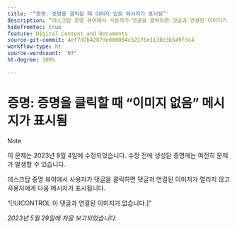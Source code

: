```yaml
---
title: '“증명: 증명을 클릭할 때 이미지 없음 메시지가 표시됨”'
description: “데스크탑 증명 뷰어에서 사용자가 댓글을 클릭하면 댓글과 연결된 이미지가 열리지 않고 사용자에게 메시지가 표시됩니다.”
hidefromtoc: true
feature: Digital Content and Documents
source-git-commit: 4ef7d7b4287ded00084c521f6e1130c3b549f3c4
workflow-type: ht
source-wordcount: '97'
ht-degree: 100%

---
```



# 증명: 증명을 클릭할 때 “이미지 없음” 메시지가 표시됨

>[!NOTE]
>
>이 문제는 2023년 8월 4일에 수정되었습니다. 수정 전에 생성된 증명에는 여전히 문제가 발생할 수 있습니다.

데스크탑 증명 뷰어에서 사용자가 댓글을 클릭하면 댓글과 연결된 이미지가 열리지 않고 사용자에게 다음 메시지가 표시됩니다.

“[!UICONTROL 이 댓글과 연결된 이미지가 없습니다.]”

_2023년 5월 29일에 처음 보고되었습니다._
